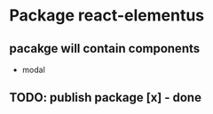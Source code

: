 # Package react-elementus

## pacakge will contain components

- modal

## TODO: publish package [x] - done

